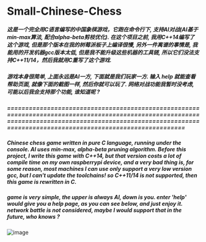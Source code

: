 # Small-Chinese-Chess

##### 这是一个完全用C语言编写的中国象棋游戏，它跑在命令行下, 支持AI对战(AI基于min-max算法, 配合alpha-beta剪枝优化). 在这个项目之前, 我用C++14编写了这个游戏, 但是那个版本在我的树莓派板子上编译很慢, 另外一件离谱的事情是, 我能用的开发机器gcc版本太低, 但是我不能升级这些机器的工具链, 所以它们没法支持C++11/14，然后我就用C重写了这个游戏.

##### 游戏本身很简单, 上面永远是AI一方, 下面就是我们玩家一方. 输入 help 就能查看帮助页面, 就像下面的截图一样, 然后你就可以玩了. 网络对战功能我暂时没考虑, 可能以后我会支持那个功能, 谁知道呢 ? 

##### ================================================================================================================================================================================================================

##### Chinese chess game written in pure C language, running under the console. AI uses min-max, alpha-beta pruning algorithm. Before this project, I write this game with C++14, but that version costs a lot of compile time on my own raspberrypi device, and a very bad thing is, for some reason, most machines I can use only support a very low version gcc, but I can't update the toolchains! so C++11/14 is not supported, then this game is rewritten in C.

##### game is very simple, the upper is always AI, down is you. enter 'help' would give you a help page, as you can see below, and just enjoy it. network battle is not considered, maybe I would support that in the future, who knows ?

![image](https://github.com/yuanluo2/Small-Chinese-Chess/assets/49439486/c827e195-acf9-42bd-87ca-dd30d0b4a749)

